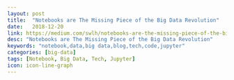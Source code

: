 ```yaml
---
layout: post
title:  "Notebooks are The Missing Piece of the Big Data Revolution"
date:   2018-12-20
link: https://medium.com/swlh/notebooks-are-the-missing-piece-of-the-big-data-revolution-2e86995446dc
desc: "Notebooks are The Missing Piece of the Big Data Revolution"
keywords: "notebook,data,big data,blog,tech,code,jupyter"
categories: [big-data]
tags: [Notebook, Big Data, Tech, Jupyter]
icon: icon-line-graph
---
```

